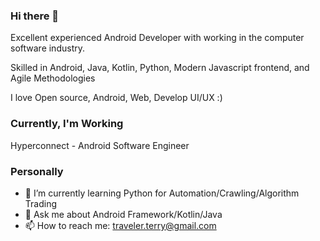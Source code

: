 ### Hi there 👋



Excellent experienced Android Developer with working in the computer software industry.

Skilled in Android, Java, Kotlin, Python, Modern Javascript frontend, and Agile Methodologies

I love Open source, Android, Web, Develop UI/UX :) 

### Currently, I'm Working
Hyperconnect - Android Software Engineer


### Personally

- 🌱 I’m currently learning Python for Automation/Crawling/Algorithm Trading
- 💬 Ask me about Android Framework/Kotlin/Java
- 📫 How to reach me: traveler.terry@gmail.com


<!--
**TerryJung/TerryJung** is a ✨ _special_ ✨ repository because its `README.md` (this file) appears on your GitHub profile.
My N
Here are some ideas to get you started:

- 🔭 
- 🌱 I’m currently learning 
- 👯 I’m looking to collaborate on ...
- 🤔 I’m looking for help with ...
- 💬 Ask me about ...
- 📫 How to reach me: ...
- 😄 Pronouns: ...
- ⚡ Fun fact: ...
-->
